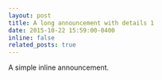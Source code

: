 ```yaml
---
layout: post
title: A long announcement with details 1
date: 2015-10-22 15:59:00-0400
inline: false
related_posts: true
---
```


A simple inline announcement.

